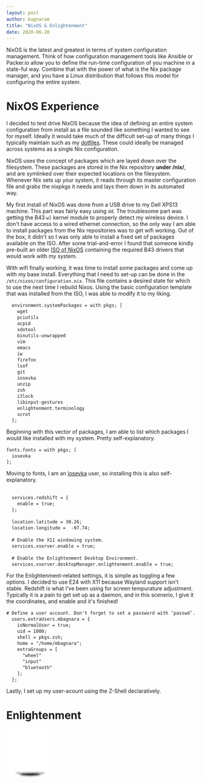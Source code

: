 ```yaml
---
layout: post
author: bagnaram
title: "NixOS & Enlightenment"
date: 2020-06-20
---
```


NixOS is the latest and greatest in terms of system configuration management.
Think of how configuration management tools like Ansible or Packer.io allow you
to define the run-time configuration of you machine in a state-ful way. Combine
that with the power of what is the Nix package manager, and you have a Linux
distribution that follows this model for configuring the entire system.

# NixOS Experience

I decided to test drive NixOS because the idea of defining an entire system
configuration from install as a file sounded like something I wanted to see for
myself. Ideally it would take much of the difficult set-up of many things I
typically maintain such as my [dotfiles](https://github.com/bagnaram/dotfiles/).
These could ideally be managed across systems as a single Nix configuration.

NixOS uses the concept of packages which are layed down over the filesystem.
These packages are stored in the Nix repository **under /nix/**, and are
symlinked over their expected locations on the filesystem. Whenever Nix sets up
your system, it reads through its master configuration file and grabs the
nixpkgs it needs and lays them down in its automated way.

My first install of NixOS was done from a USB drive to my Dell XPS13 machine.
This part was fairly easy using `dd`. The troublesome part was getting the B43
`wl` kernel module to properly detect my wireless device. I don't have access to
a wired ethernet connection, so the only way I am able to install packages from
the Nix repositories was to get wifi working. Out of the box, it didn't so I was
only able to install a fixed set of packages available on the ISO. After some
trial-and-error I found that someone kindly pre-built an older [ISO of
NixOS](https://github.com/NixOS/nixpkgs/issues/15162) containing the required
B43 drivers that would work with my system.

With wifi finally working, it was time to install some packages and come up with my base install. Everything that I need to set-up can be done in the `/etc/nixos/configuration.nix`. This file contains a desired state for which to use the next time I rebuild Nixos. Using the basic configuration template that was installed from the ISO, I was able to modify it to my liking.

```text
  environment.systemPackages = with pkgs; [
    wget
    pciutils
    acpid
    xdotool
    binutils-unwrapped
    vim
    emacs
    iw
    firefox
    lsof
    git
    iosevka
    unzip
    zsh
    i3lock
    libinput-gestures
    enlightenment.terminology
    scrot
  ];
```

Beginning with this vector of packages, I am able to list which packages I would
like installed with my system. Pretty self-explanatory.

```text
fonts.fonts = with pkgs; [
  iosevka
];

```

Moving to fonts, I am an [Iosevka](https://typeof.net/Iosevka/) user, so
installing this is also self-explanatory.

```text

  services.redshift = {
    enable = true;
  };

  location.latitude = 30.26;
  location.longitude =  -97.74;

  # Enable the X11 windowing system.
  services.xserver.enable = true;

  # Enable the Enlightenment Desktop Environment.
  services.xserver.desktopManager.enlightenment.enable = true;
```

For the Enlightenment-related settings, it is simple as toggling a few options.
I decided to use E24 with X11 because Wayland support isn't stable. Redshift is
what I've been using for screen tempurature adjustment. Typically it is a pain
to get set up as a daemon, and in this scenerio, I give it the coordinates, and
enable and it's finished!

```text
# Define a user account. Don't forget to set a password with ‘passwd’.
  users.extraUsers.mbagnara = {
    isNormalUser = true;
    uid = 1000;
    shell = pkgs.zsh;
    home = "/home/mbagnara";
    extraGroups = [
      "wheel"
      "input"
      "bluetooth"
    ];
  };
```

Lastly, I set up my user-acount using the Z-Shell declaratively.

# Enlightenment

<img src="/img/icon-enlightenment.png" alt="Enlightenment" class="inline"/>
